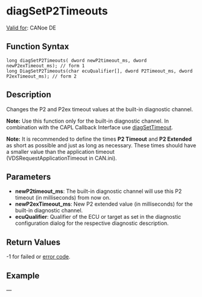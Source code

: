 # diagSetP2Timeouts

[Valid for](../../../Shared/FeatureAvailability.md): CANoe DE

## Function Syntax

```plaintext
long diagSetP2Timeouts( dword newP2timeout_ms, dword newP2exTimeout_ms); // form 1
long DiagSetP2Timeouts(char ecuQualifier[], dword P2Timeout_ms, dword P2exTimeout_ms); // form 2
```

## Description

Changes the P2 and P2ex timeout values at the built-in diagnostic channel.

**Note:** Use this function only for the built-in diagnostic channel. In combination with the CAPL Callback Interface use [diagSetTimeout](CAPLfunctionDiagSetTimeout.md).

**Note:** It is recommended to define the times **P2 Timeout** and **P2 Extended** as short as possible and just as long as necessary. These times should have a smaller value than the application timeout (VDSRequestApplicationTimeout in CAN.ini).

## Parameters

- **newP2timeout_ms**: The built-in diagnostic channel will use this P2 timeout (in milliseconds) from now on.
- **newP2exTimeout_ms**: New P2 extended value (in milliseconds) for the built-in diagnostic channel.
- **ecuQualifier**: Qualifier of the ECU or target as set in the diagnostic configuration dialog for the respective diagnostic description.

## Return Values

-1 for failed or [error code](../CAPLfunctionsDiagnosticsErrorCode.md).

## Example

—
